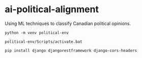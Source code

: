 # ai-political-alignment
Using ML techniques to classify Canadian political opinions.

```
python -m venv political-env
```

```
political-env/Scripts/activate.bat
```

```
pip install django djangorestframework django-cors-headers
```